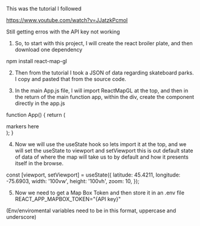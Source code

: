 This was the tutorial I followed

https://www.youtube.com/watch?v=JJatzkPcmoI

Still getting erros with the API key not working

1. So, to start with this project, I will create the react broiler plate, and then download one dependency

npm install react-map-gl

2. Then from the tutorial I took a JSON of data regarding skateboard parks. I copy and pasted that from the source code.

3. In the main App.js file, I will import ReactMapGL at the top, and then in the return of the main function app, within the div, create the component directly in the app.js

function App() {
return (

<div>
<ReactMapGL>
markers here
</ReactMapGL>
</div>
);
}

4. Now we will use the useState hook so lets import it at the top, and we will set the useState to viewport and setViewport
   this is out default state of data of where the map will take us to by default and how it presents itself in the browse.

const [viewport, setViewport] = useState({
latitude: 45.4211,
longitude: -75.6903,
width: '100vw',
height: '100vh',
zoom: 10,
});

5. Now we need to get a Map Box Token and then store it in an .env file
   REACT_APP_MAPBOX_TOKEN="{API key}"

(Env/enviromental variables need to be in this format, uppercase and underscore)
